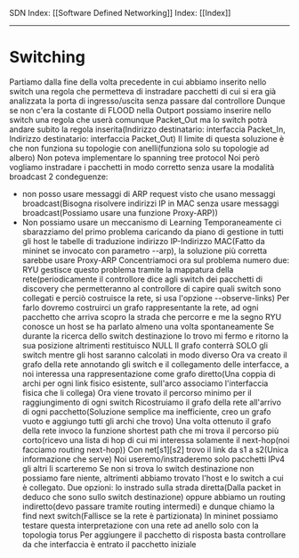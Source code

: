 SDN Index: [[Software Defined Networking]]
Index: [[Index]]

---
# Switching
Partiamo dalla fine della volta precedente in cui abbiamo inserito nello switch una regola che permetteva di instradare pacchetti di cui si era già analizzata la porta di ingresso/uscita senza passare dal controllore
Dunque se non c'era la costante di FLOOD nella Outport possiamo inserire nello switch una regola che userà comunque Packet_Out ma lo switch potrà andare subito la regola inserita(Indirizzo destinatario: interfaccia Packet_In, Indirizzo destinatario: interfaccia Packet_Out)
Il limite di questa soluzione è che non funziona su topologie con anelli(funziona solo su topologie ad albero)
Non poteva implementare lo spanning tree protocol
Noi però vogliamo instradare i pacchetti in modo corretto senza usare la modalità broadcast
2 condeguenze:
- non posso usare messaggi di ARP request visto che usano messaggi broadcast(Bisogna risolvere indirizzi IP in MAC senza usare messaggi broadcast(Possiamo usare una funzione Proxy-ARP))
- Non possiamo usare un meccanismo di Learning
Temporaneamente ci sbarazziamo del primo problema caricando da piano di gestione in tutti gli host le tabelle di traduzione indirizzo IP-Indirizzo MAC(Fatto da mininet se invocato con parametro --arp), la soluzione più corretta sarebbe usare Proxy-ARP
Concentriamoci ora sul problema numero due:
RYU gestisce questo problema tramite la mappatura della rete(periodicamente il controllore dice agli switch dei pacchetti di discovery che permetteranno al controllore di capire quali switch sono collegati e perciò costruisce la rete, si usa l'opzione --observe-links)
Per farlo dovremo costruirci un grafo rappresentante la rete, ad ogni pacchetto che arriva scopro la strada che percorre e me la segno
RYU conosce un host se ha parlato almeno una volta spontaneamente
Se durante la ricerca dello switch destinazione lo trovo mi fermo e ritorno la sua posizione altrimenti restituisco NULL
Il grafo conterrà SOLO gli switch mentre gli host saranno calcolati in modo diverso
Ora va creato il grafo della rete annotando gli switch e il collegamento delle interfacce, a noi interessa una rappresentazione come grafo diretto(Una coppia di archi per ogni link fisico esistente, sull'arco associamo l'interfaccia fisica che li collega)
Ora viene trovato il percorso minimo per il raggiungimento di ogni switch
Ricostruiamo il grafo della rete all'arrivo di ogni pacchetto(Soluzione semplice ma inefficiente, creo un grafo vuoto e aggiungo tutti gli archi che trovo)
Una volta ottenuto il grafo della rete invoco la funzione shortest path che mi trova il percorso più corto(ricevo una lista di hop di cui mi interessa solamente il next-hop(noi facciamo routing next-hop))
Con net\[s1\]\[s2\] trovo il link da s1 a s2(Unica informazione che serve)
Noi useremo/instraderemo solo pacchetti IPv4 gli altri li scarteremo
Se non si trova lo switch destinazione non possiamo fare niente, altrimenti abbiamo trovato l'host e lo switch a cui è collegato. Due opzioni: lo instrado sulla strada diretta(Dalla packet in deduco che sono sullo switch destinazione) oppure abbiamo un routing indiretto(devo passare tramite routing intermedi) e dunque chiamo la find next switch(Fallisce se la rete è partizionata)
In mininet possiamo testare questa interpretazione con una rete ad anello solo con la topologia torus
Per aggiungere il pacchetto di risposta basta controllare da che interfaccia è entrato il pacchetto iniziale